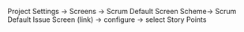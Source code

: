 Project Settings -> Screens -> Scrum Default Screen Scheme-> 
Scrum Default Issue Screen (link) -> configure -> select Story Points 
